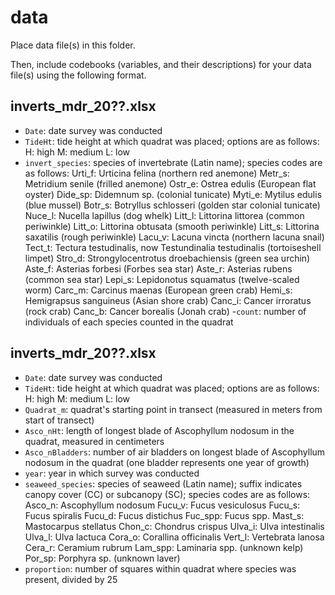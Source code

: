 # data

Place data file(s) in this folder.

Then, include codebooks (variables, and their descriptions) for your data file(s)
using the following format.

## inverts_mdr_20??.xlsx

- `Date`: date survey was conducted
- `TideHt`: tide height at which quadrat was placed; options are as follows:
      H: high
      M: medium
      L: low
- `invert_species`: species of invertebrate (Latin name); species codes are as follows:
      Urti_f: Urticina felina (northern red anemone)
      Metr_s: Metridium senile (frilled anemone)
      Ostr_e: Ostrea edulis (European flat oyster)
      Dide_sp: Didemnum sp. (colonial tunicate)
      Myti_e: Mytilus edulis (blue mussel)
      Botr_s: Botryllus schlosseri (golden star colonial tunicate)
      Nuce_l: Nucella lapillus (dog whelk)
      Litt_l: Littorina littorea (common periwinkle)
      Litt_o: Littorina obtusata (smooth periwinkle)
      Litt_s: Littorina saxatilis (rough periwinkle)
      Lacu_v: Lacuna vincta (northern lacuna snail)
      Tect_t: Tectura testudinalis, now Testundinalia testudinalis (tortoiseshell limpet)
      Stro_d: Strongylocentrotus droebachiensis (green sea urchin)
      Aste_f: Asterias forbesi (Forbes sea star)
      Aste_r: Asterias rubens (common sea star)
      Lepi_s: Lepidonotus squamatus (twelve-scaled worm)
      Carc_m: Carcinus maenas (European green crab)
      Hemi_s: Hemigrapsus sanguineus (Asian shore crab)
      Canc_i: Cancer irroratus (rock crab)
      Canc_b: Cancer borealis (Jonah crab)
-`count`: number of individuals of each species counted in the quadrat

## inverts_mdr_20??.xlsx

- `Date`: date survey was conducted
- `TideHt`: tide height at which quadrat was placed; options are as follows:
      H: high
      M: medium
      L: low
- `Quadrat_m`: quadrat's starting point in transect (measured in meters from start of transect)
- `Asco_nHt`: length of longest blade of Ascophyllum nodosum in the quadrat, measured in centimeters
- `Asco_nBladders`: number of air bladders on longest blade of Ascophyllum nodosum in the quadrat (one bladder represents one year of growth)
- `year`: year in which survey was conducted
- `seaweed_species`: species of seaweed (Latin name); suffix indicates canopy cover (CC) or subcanopy (SC); species codes are as follows:
      Asco_n: Ascophyllum nodosum
      Fucu_v: Fucus vesiculosus
      Fucu_s: Fucus spiralis
      Fucu_d: Fucus distichus
      Fuc_spp: Fucus spp.
      Mast_s: Mastocarpus stellatus
      Chon_c: Chondrus crispus
      Ulva_i: Ulva intestinalis
      Ulva_l: Ulva lactuca
      Cora_o: Corallina officinalis
      Vert_l: Vertebrata lanosa
      Cera_r: Ceramium rubrum
      Lam_spp: Laminaria spp. (unknown kelp)
      Por_sp: Porphyra sp. (unknown laver)
- `proportion`: number of squares within quadrat where species was present, divided by 25